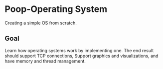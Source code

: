 # Poop-Operating System
Creating a simple OS from scratch. 


## Goal
Learn how operating systems work by implementing one. The end result should support TCP connections, Support graphics and visualizations, and have memory and thread management.

